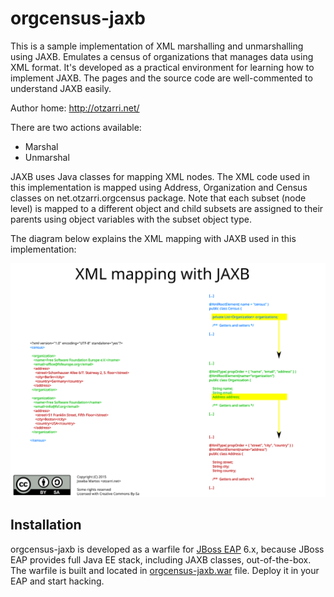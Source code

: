 # orgcensus-jaxb
This is a sample implementation of XML marshalling and unmarshalling using JAXB.
Emulates a census of organizations that manages data using XML format.
It's developed as a practical environment for learning how to implement JAXB.
The pages and the source code are well-commented to understand JAXB easily.

Author home: http://otzarri.net/

There are two actions available:
* Marshal
* Unmarshal

JAXB uses Java classes for mapping XML nodes. The XML code used in this implementation
is mapped using Address, Organization and Census classes on net.otzarri.orgcensus package.
Note that each subset (node level) is mapped to a different object and child subsets are assigned
to their parents using object variables with the subset object type.

The diagram below explains the XML mapping with JAXB used in this implementation:

![XML Mapping with JAXB](https://raw.githubusercontent.com/josebamartos/orgcensus-jaxb/master/WebContent/img/xml-mapping-with-jaxb.svg "XML Mapping with JAXB")

## Installation

orgcensus-jaxb is developed as a warfile for [JBoss EAP](http://www.jboss.org/products/eap/) 6.x, because JBoss EAP provides full Java EE stack, including JAXB classes, out-of-the-box. The warfile is built and located in [orgcensus-jaxb.war](https://raw.githubusercontent.com/josebamartos/orgcensus-jaxb/master/orgcensus-jaxb.war) file. Deploy it in your EAP and start hacking.
